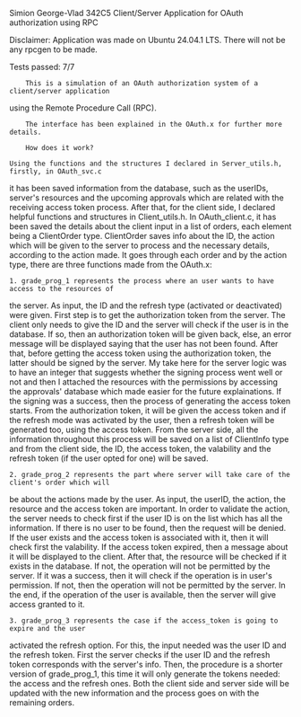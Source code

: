 Simion George-Vlad
342C5
                Client/Server Application for OAuth authorization
                                    using RPC

Disclaimer: Application was made on Ubuntu 24.04.1 LTS.
            There will not be any rpcgen to be made.

Tests passed: 7/7

        This is a simulation of an OAuth authorization system of a client/server application
using the Remote Procedure Call (RPC).

        The interface has been explained in the OAuth.x for further more details.

        How does it work?

    Using the functions and the structures I declared in Server_utils.h, firstly, in OAuth_svc.c
it has been saved information from the database, such as the userIDs, server's resources and
the upcoming approvals which are related with the receiving access token process.
    After that, for the client side, I declared helpful functions and structures in Client_utils.h.
In OAuth_client.c, it has been saved the details about the client input in a list of orders, each 
element being a ClientOrder type. ClientOrder saves info about the ID, the action which will be
given to the server to process and the necessary details, according to the action made. It goes
through each order and by the action type, there are three functions made from the OAuth.x:

    1. grade_prog_1 represents the process where an user wants to have access to the resources of
the server. As input, the ID and the refresh type (activated or deactivated) were given. First step 
is to get the authorization token from the server. The client only needs to give the ID and the server
will check if the user is in the database. If so, then an authorization token will be given back, else,
an error message will be displayed saying that the user has not been found. After that, before getting 
the access token using the authorization token, the latter should be signed by the server. My take
here for the server logic was to have an integer that suggests whether the signing process went well
or not and then I attached the resources with the permissions by accessing the approvals' database
which made easier for the future explainations. If the signing was a success, then the process of
generating the access token starts. From the authorization token, it will be given the access token
and if the refresh mode was activated by the user, then a refresh token will be generated too, using
the access token. From the server side, all the information throughout this process will be saved
on a list of ClientInfo type and from the client side, the ID, the access token, the valability and
the refresh token (if the user opted for one) will be saved.

    2. grade_prog_2 represents the part where server will take care of the client's order which will
be about the actions made by the user. As input, the userID, the action, the resource and the access 
token are important. In order to validate the action, the server needs to check first if the user ID
is on the list which has all the information. If there is no user to be found, then the request will
be denied. If the user exists and the access token is associated with it, then it will check first
the valability. If the access token expired, then a message about it will be displayed to the client.
After that, the resource will be checked if it exists in the database. If not, the operation will
not be permitted by the server. If it was a success, then it will check if the operation is in
user's permission. If not, then the operation will not be permitted by the server. In the end, if
the operation of the user is available, then the server will give access granted to it.

    3. grade_prog_3 represents the case if the access_token is going to expire and the user
activated the refresh option. For this, the input needed was the user ID and the refresh token.
First the server checks if the user ID and the refresh token corresponds with the server's info.
Then, the procedure is a shorter version of grade_prog_1, this time it will only generate the tokens
needed: the access and the refresh ones. Both the client side and server side will be updated with
the new information and the process goes on with the remaining orders.

